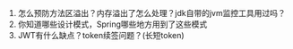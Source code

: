 1. 怎么预防方法区溢出？内存溢出了怎么处理？jdk自带的jvm监控工具用过吗？ 
3. 你知道哪些设计模式，Spring哪些地方用到了这些模式
4. JWT有什么缺点？token续签问题？(长短token)